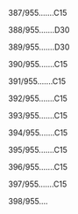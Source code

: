 387/955.......C15 


388/955.......D30 


389/955.......D30 


390/955.......C15 


391/955.......C15 


392/955.......C15 


393/955.......C15 


394/955.......C15 


395/955.......C15 


396/955.......C15 


397/955.......C15 


398/955.... 

